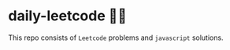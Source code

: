 # daily-leetcode :man_technologist:
This repo consists of `Leetcode` problems and `javascript` solutions.
